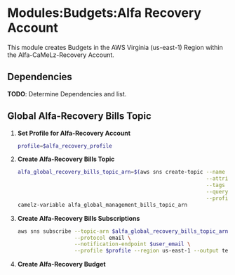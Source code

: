 # Modules:Budgets:Alfa Recovery Account

This module creates Budgets in the AWS Virginia (us-east-1) Region within the
Alfa-CaMeLz-Recovery Account.

## Dependencies

**TODO**: Determine Dependencies and list.

## Global Alfa-Recovery Bills Topic

1. **Set Profile for Alfa-Recovery Account**

    ```bash
    profile=$alfa_recovery_profile
    ```

1. **Create Alfa-Recovery Bills Topic**

    ```bash
    alfa_global_recovery_bills_topic_arn=$(aws sns create-topic --name Bills \
                                                                --attributes "DisplayName=ALFR Bills" \
                                                                --tags Key=Name,Value=Alfa-Recovery-Bills-Topic Key=Company,Value=Alfa Key=Environment,Value=Recovery \
                                                                --query 'TopicArn' \
                                                                --profile $profile --region us-east-1 --output text)
    camelz-variable alfa_global_management_bills_topic_arn
    ```

1. **Create Alfa-Recovery Bills Subscriptions**

    ```bash
    aws sns subscribe --topic-arn $alfa_global_recovery_bills_topic_arn \
                      --protocol email \
                      --notification-endpoint $user_email \
                      --profile $profile --region us-east-1 --output text
    ```

1. **Create Alfa-Recovery Budget**
